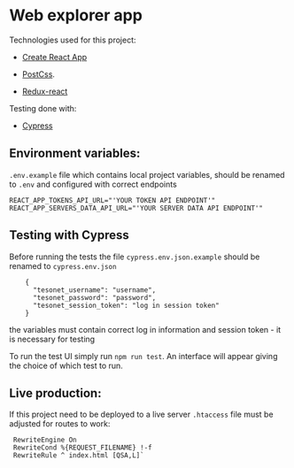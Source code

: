 # Web explorer app

Technologies used for this project:

  * [Create React App](https://github.com/facebook/create-react-app)
 
  * [PostCss](https://postcss.org/).

  * [Redux-react](https://react-redux.js.org/)
 

Testing done with:
  * [Cypress](https://www.cypress.io/)

 ## Environment variables:
 `.env.example` file which contains local project variables, should be renamed to `.env` and 
 configured with correct endpoints
 
    REACT_APP_TOKENS_API_URL="'YOUR TOKEN API ENDPOINT'"
    REACT_APP_SERVERS_DATA_API_URL="'YOUR SERVER DATA API ENDPOINT'"
    
## Testing with Cypress
  Before running the tests the file `cypress.env.json.example` should be renamed to `cypress.env.json`
  
        {
          "tesonet_username": "username",
          "tesonet_password": "password",
          "tesonet_session_token": "log in session token"
        }

  the variables must contain correct log in information and session token - it is necessary for testing
    
  To run the test UI simply run `npm run test`. An interface will appear giving the choice of which test
  to run.
## Live production:

If this project need to be deployed to a live server `.htaccess` file must be adjusted for routes to work:

     RewriteEngine On
     RewriteCond %{REQUEST_FILENAME} !-f
     RewriteRule ^ index.html [QSA,L]`

